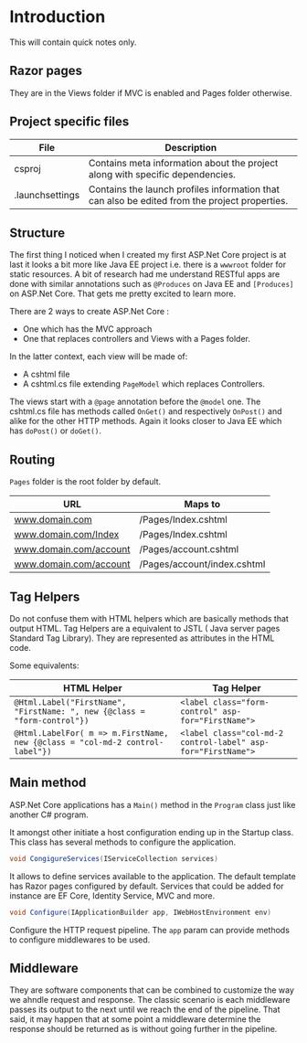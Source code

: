 Introduction
============

This will contain quick notes only.

## Razor pages

They are in the Views folder if MVC is enabled and Pages folder otherwise.

## Project specific files

| File | Description |
|---|---|
| csproj | Contains meta information about the project along with specific dependencies. |
| .launchsettings | Contains the launch profiles information that can also be edited from the project properties. |

## Structure

The first thing I noticed when I created my first ASP.Net Core project is at last it looks a bit more like Java EE project i.e. there is a `wwwroot` folder for static resources. A bit of research had me understand RESTful apps are done with similar annotations such as `@Produces` on Java EE and `[Produces]` on ASP.Net Core. That gets me pretty excited to learn more.

There are 2 ways to create ASP.Net Core :
- One which has the MVC approach
- One that replaces controllers and Views with a Pages folder.

In the latter context, each view will be made of:
  - A cshtml file
  - A cshtml.cs file extending `PageModel` which replaces Controllers.  

The views start with a `@page` annotation before the `@model` one.
The cshtml.cs file has methods called `OnGet()` and respectively `OnPost()` and alike for the other HTTP methods. Again it looks closer to Java EE which has `doPost()` or `doGet()`.

## Routing

`Pages` folder is the root folder by default.

| URL | Maps to |
|---|---|
| www.domain.com | /Pages/Index.cshtml |
| www.domain.com/Index | /Pages/Index.cshtml |
| www.domain.com/account | /Pages/account.cshtml |
| www.domain.com/account | /Pages/account/index.cshtml |

## Tag Helpers

Do not confuse them with HTML helpers which are basically methods that output HTML. Tag Helpers are a equivalent to JSTL (	Java server pages Standard Tag Library). They are represented as attributes in the HTML code.

Some equivalents:

| HTML Helper | Tag Helper |
|---|---|
| `@Html.Label("FirstName", "FirstName: ", new {@class = "form-control"})` | `<label class="form-control" asp-for="FirstName">`|
| `@Html.LabelFor( m => m.FirstName, new {@class = "col-md-2 control-label"})` | `<label class="col-md-2 control-label" asp-for="FirstName">`|

## Main method

ASP.Net Core applications has a `Main()` method in the `Program` class just like another C# program.

It amongst other initiate a host configuration ending up in the Startup class.
This class has several methods to configure the application.

```csharp
void CongigureServices(IServiceCollection services)
```
It allows to define services available to the application. The default template has Razor pages configured by default. Services that could be added for instance are EF Core, Identity Service, MVC and more.


```csharp
void Configure(IApplicationBuilder app, IWebHostEnvironment env)
```

Configure the HTTP request pipeline. The `app` param can provide methods to configure middlewares to be used.

## Middleware

They are software components that can be combined to customize the way we ahndle request and response.
The classic scenario is each middleware passes its output to the next until we reach the end of the pipeline. That said, it may happen that at some point a middleware determine the response should be returned as is without going further in the pipeline.